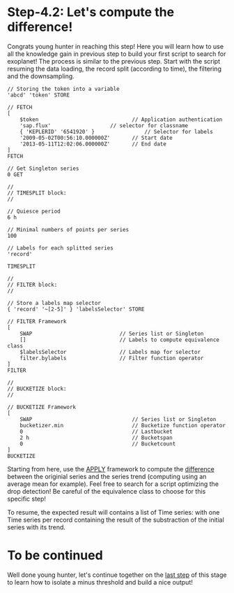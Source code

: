 # Step-4.2: Let's compute the difference!

Congrats young hunter in reaching this step! Here you will learn how to use all the knowledge gain in previous step to build your first script to search for exoplanet!
The process is similar to the previous step. Start with the script resuming the data loading, the record split (according to time), the filtering and the downsampling.

```
// Storing the token into a variable
'abcd' 'token' STORE 

// FETCH
[ 
    $token                              // Application authentication
    'sap.flux'                   // selector for classname
    { 'KEPLERID' '6541920' }                // Selector for labels
    '2009-05-02T00:56:10.000000Z'       // Start date
    '2013-05-11T12:02:06.000000Z'       // End date
] 
FETCH

// Get Singleton series
0 GET

//
// TIMESPLIT block:
//

// Quiesce period
6 h

// Minimal numbers of points per series 
100

// Labels for each splitted series
'record'

TIMESPLIT

//
// FILTER block:
//

// Store a labels map selector
{ 'record' '~[2-5]' } 'labelsSelector' STORE

// FILTER Framework
[
    SWAP                            // Series list or Singleton
    []                              // Labels to compute equivalence class
    $labelsSelector                 // Labels map for selector
    filter.bylabels                 // Filter function operator 
]
FILTER

//
// BUCKETIZE block:
//

// BUCKETIZE Framework
[
    SWAP                                // Series list or Singleton
    bucketizer.min                      // Bucketize function operator
    0                                   // Lastbucket
    2 h                                 // Bucketspan
    0                                   // Bucketcount
]
BUCKETIZE
```

Starting from here, use the [APPLY](http://www.warp10.io/reference/frameworks/framework-apply/) framework to compute the [difference]((http://www.warp10.io/reference/frameworks/op_sub/)) between the originial series and the series trend (computing using an average mean for example). Feel free to search for a script optimizing the drop detection! Be careful of the equivalence class to choose for this specific step!

To resume, the expected result will contains a list of Time series: with one Time series per record containing the result of the substraction of the initial series with its trend.

# To be continued

Well done young hunter, let's continue together on the [last step](/step-4-First-Exo-Detection/4.3-Threshold-test-and-display/README.md) of this stage to learn how to isolate a minus threshold and build a nice output!